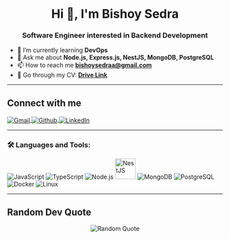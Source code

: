 <h1 align="center">Hi 👋, I'm Bishoy Sedra</h1>
<h3 align="center">Software Engineer interested in Backend Development</h3>

- 🌱 I’m currently learning **DevOps**
- 💬 Ask me about **Node.js, Express.js, NestJS, MongoDB, PostgreSQL**
- 📫 How to reach me **bishoysedraa@gmail.com**
- 📄 Go through my CV: **[Drive Link](https://drive.google.com/file/d/1FEJ2JVlT9SQe_evCXJhTqYphOJ2wuvLy/view?usp=sharing)**

---

## Connect with me

<div align="left">
  
<a href="mailto:bishoysedraa@gmail.com" target="_blank">
<img align="center" src="https://img.icons8.com/fluency/48/gmail.png" alt="Gmail" />
</a>

<a href="https://github.com/BishoySedra" target="_blank">
<img align="center" src="https://img.icons8.com/fluency/48/github.png" alt="Github" />
</a>

<a href="https://linkedin.com/in/bishoy-sedra" target="_blank">
<img align="center" src="https://img.icons8.com/fluency/48/linkedin.png" alt="LinkedIn" />
</a>

</div>

---

### 🛠️ **Languages and Tools:**
<p align="left">
  <img src="https://img.icons8.com/color/48/javascript.png" alt="JavaScript" />
  <img src="https://img.icons8.com/fluency/48/typescript.png" alt="TypeScript" />
  <img src="https://img.icons8.com/color/48/nodejs.png" alt="Node.js" />
  <img src="https://www.svgrepo.com/show/373872/nestjs.svg" alt="NestJS" width="48" height="48"/>
  <img src="https://img.icons8.com/color/48/mongodb.png" alt="MongoDB" />
  <img src="https://img.icons8.com/color/48/postgreesql.png" alt="PostgreSQL" />
  <img src="https://img.icons8.com/color/48/docker.png" alt="Docker" />
  <img src="https://img.icons8.com/color/48/linux.png" alt="Linux" />
</p>

---

## Random Dev Quote

<div align="center">
  
![Random Quote](https://quotes-github-readme.vercel.app/api?type=horizontal&theme=radical) 
  
</div>
